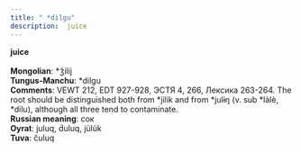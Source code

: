 ```yaml
---
title: " *dilgu"
description:  juice
---
```

<p data-pagefind-weight="0.5">
<strong> juice</strong><br><br>
<strong>Mongolian</strong>:  *ǯilij<br>
<strong>Tungus-Manchu</strong>:  *dilgu<br>
<strong>Comments</strong>:  VEWT 212, EDT 927-928, ЭСТЯ 4, 266, Лексика 263-264. The root should be distinguished both from *jilik and from *julɨŋ (v. sub *làlè, *dilu), although all three tend to contaminate.<br>
<strong>Russian meaning</strong>:  сок<br>
<strong>Oyrat</strong>:  juluq, d́uluq, jülük<br>
<strong>Tuva</strong>:  čuluq<br>

</p>
